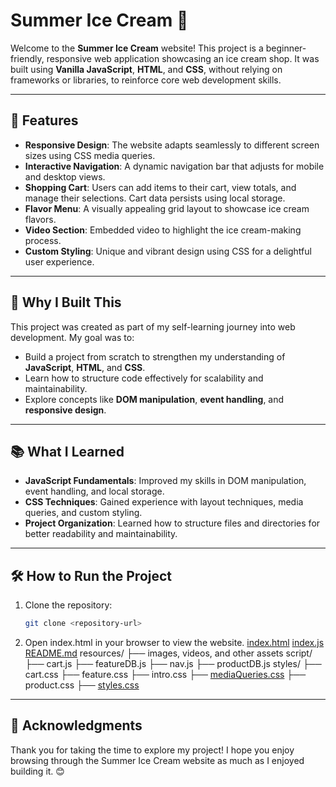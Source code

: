 # Summer Ice Cream 🍦

Welcome to the **Summer Ice Cream** website! This project is a beginner-friendly, responsive web application showcasing an ice cream shop. It was built using **Vanilla JavaScript**, **HTML**, and **CSS**, without relying on frameworks or libraries, to reinforce core web development skills.

---

## 🌟 Features

- **Responsive Design**: The website adapts seamlessly to different screen sizes using CSS media queries.
- **Interactive Navigation**: A dynamic navigation bar that adjusts for mobile and desktop views.
- **Shopping Cart**: Users can add items to their cart, view totals, and manage their selections. Cart data persists using local storage.
- **Flavor Menu**: A visually appealing grid layout to showcase ice cream flavors.
- **Video Section**: Embedded video to highlight the ice cream-making process.
- **Custom Styling**: Unique and vibrant design using CSS for a delightful user experience.

---

## 🚀 Why I Built This

This project was created as part of my self-learning journey into web development. My goal was to:

- Build a project from scratch to strengthen my understanding of **JavaScript**, **HTML**, and **CSS**.
- Learn how to structure code effectively for scalability and maintainability.
- Explore concepts like **DOM manipulation**, **event handling**, and **responsive design**.

---

## 📚 What I Learned

- **JavaScript Fundamentals**: Improved my skills in DOM manipulation, event handling, and local storage.
- **CSS Techniques**: Gained experience with layout techniques, media queries, and custom styling.
- **Project Organization**: Learned how to structure files and directories for better readability and maintainability.

---

## 🛠️ How to Run the Project

1. Clone the repository:
   ```bash
   git clone <repository-url>

2. Open index.html in your browser to view the website.
[index.html](http://_vscodecontentref_/1)
[index.js](http://_vscodecontentref_/2)
[README.md](http://_vscodecontentref_/3)
resources/
  ├── images, videos, and other assets
script/
  ├── cart.js
  ├── featureDB.js
  ├── nav.js
  ├── productDB.js
styles/
  ├── cart.css
  ├── feature.css
  ├── intro.css
  ├── [mediaQueries.css](http://_vscodecontentref_/4)
  ├── product.css
  ├── [styles.css](http://_vscodecontentref_/5)

---

## 🎉 Acknowledgments
Thank you for taking the time to explore my project! I hope you enjoy browsing through the Summer Ice Cream website as much as I enjoyed building it. 😊
